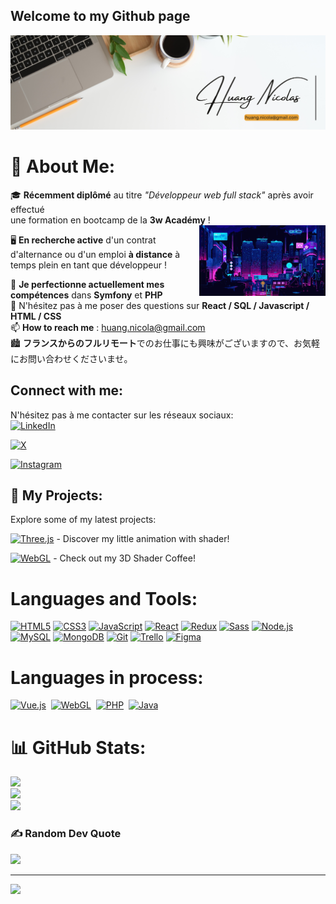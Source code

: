 ## Welcome to my Github page  

![hNnicolas](https://github.com/hNnicolas/hNnicolas/blob/main/Banner_Profil.png)  

# 💫 About Me:  

🎓 **Récemment diplômé** au titre *"Développeur web full stack"* après avoir effectué <br> une formation en bootcamp de la **3w Académy** !  
<img width="40%" alt="Night Coding" src="https://github.com/hNnicolas/hNnicolas/blob/main/night%20coding.gif" align="right" />  

🖥️ **En recherche active** d'un contrat d'alternance ou d'un emploi **à distance** à temps plein en tant que développeur !  

🔭 **Je perfectionne actuellement mes compétences** dans **Symfony** et **PHP**  
💬 N'hésitez pas à me poser des questions sur **React / SQL / Javascript / HTML / CSS**  
📫 **How to reach me** : [huang.nicola@gmail.com](mailto:huang.nicola@gmail.com)  
🏙️ **フランスからのフルリモート**でのお仕事にも興味がございますので、お気軽にお問い合わせくださいませ。  



## Connect with me:
N'hésitez pas à me contacter sur les réseaux sociaux:<br>
[![LinkedIn](https://img.shields.io/badge/LinkedIn-%230077B5.svg?style=for-the-badge&logo=linkedin&logoColor=white)](https://www.linkedin.com/in/huang-nicolas/)

[![X](https://img.shields.io/badge/X-%23000000.svg?style=for-the-badge&logo=X&logoColor=white)](https://x.com/hf_nicolas)

[![Instagram](https://img.shields.io/badge/Instagram-%23E4405F.svg?style=for-the-badge&logo=instagram&logoColor=white)](https://www.instagram.com/hfnicolas_/)

## 🚀 My Projects:
Explore some of my latest projects:

[![Three.js](https://img.shields.io/badge/Three.js-%2320232a.svg?style=for-the-badge&logo=three.js&logoColor=white)](https://fish-ocean.vercel.app/) - Discover my little animation with shader!

[![WebGL](https://img.shields.io/badge/WebGL-%2320232a.svg?style=for-the-badge&logo=webgl&logoColor=white)](https://3d-coffee-smoke-shader.vercel.app/) - Check out my 3D Shader Coffee!


# Languages and Tools:

[![HTML5](https://img.shields.io/badge/html5-%23E34F26.svg?style=for-the-badge&logo=html5&logoColor=white)](https://developer.mozilla.org/fr/docs/Web/HTML)
[![CSS3](https://img.shields.io/badge/css3-%231572B6.svg?style=for-the-badge&logo=css3&logoColor=white)](https://developer.mozilla.org/fr/docs/Web/CSS)
[![JavaScript](https://img.shields.io/badge/javascript-%23323330.svg?style=for-the-badge&logo=javascript&logoColor=%23F7DF1E)](https://developer.mozilla.org/fr/docs/Web/JavaScript)
[![React](https://img.shields.io/badge/react-%2320232a.svg?style=for-the-badge&logo=react&logoColor=%2361DAFB)](https://reactjs.org/)
[![Redux](https://img.shields.io/badge/redux-%23764ABC.svg?style=for-the-badge&logo=redux&logoColor=white)](https://redux.js.org/)
[![Sass](https://img.shields.io/badge/sass-%23CC6699.svg?style=for-the-badge&logo=sass&logoColor=white)](https://sass-lang.com/)
[![Node.js](https://img.shields.io/badge/node.js-%2343853D.svg?style=for-the-badge&logo=node.js&logoColor=white)](https://nodejs.org/)
[![MySQL](https://img.shields.io/badge/mysql-%2300f.svg?style=for-the-badge&logo=mysql&logoColor=white)](https://www.mysql.com/)
[![MongoDB](https://img.shields.io/badge/MongoDB-%234ea94b.svg?style=for-the-badge&logo=mongodb&logoColor=white)](https://www.mongodb.com/)
[![Git](https://img.shields.io/badge/git-%23F05033.svg?style=for-the-badge&logo=git&logoColor=white)](https://git-scm.com/)
[![Trello](https://img.shields.io/badge/trello-%23026AA7.svg?style=for-the-badge&logo=trello&logoColor=white)](https://trello.com/)
[![Figma](https://img.shields.io/badge/figma-%23F24E1E.svg?style=for-the-badge&logo=figma&logoColor=white)](https://www.figma.com/)



# Languages in process:

[![Vue.js](https://img.shields.io/badge/vuejs-%234FC08D.svg?style=for-the-badge&logo=vue.js&logoColor=white)](https://vuejs.org/)&nbsp;
[![WebGL](https://img.shields.io/badge/webgl-%23CA3345.svg?style=for-the-badge&logo=webgl&logoColor=white)](https://www.khronos.org/webgl/)&nbsp;
[![PHP](https://img.shields.io/badge/php-%23777BB4.svg?style=for-the-badge&logo=php&logoColor=white)](https://www.php.net/)&nbsp;
[![Java](https://img.shields.io/badge/java-%23ED8B00.svg?style=for-the-badge&logo=java&logoColor=white)](https://www.java.com/)

# 📊 GitHub Stats:
![](https://github-readme-stats.vercel.app/api?username=hNnicolas&theme=dark&hide_border=false&include_all_commits=false&count_private=false)<br/>
![](https://github-readme-streak-stats.herokuapp.com/?user=hNnicolas&theme=dark&hide_border=false)<br/>
![](https://github-readme-stats.vercel.app/api/top-langs/?username=hNnicolas&theme=dark&hide_border=false&include_all_commits=false&count_private=false&layout=compact)

### ✍️ Random Dev Quote
![](https://quotes-github-readme.vercel.app/api?type=horizontal&theme=tokyonight)

---
[![](https://visitcount.itsvg.in/api?id=hNnicolas&label=Profile%20Views&icon=0&pretty=false)](https://visitcount.itsvg.in)


